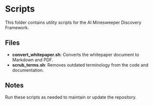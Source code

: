 # Scripts

This folder contains utility scripts for the AI Minesweeper Discovery Framework.

## Files
- **convert_whitepaper.sh**: Converts the whitepaper document to Markdown and PDF.
- **scrub_terms.sh**: Removes outdated terminology from the code and documentation.

## Notes
Run these scripts as needed to maintain or update the repository.

